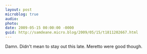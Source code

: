 ```yaml
---
layout: post
microblog: true
audio: 
photo: 
date: 2009-05-15 00:00:00 -0000
guid: http://samdeane.micro.blog/2009/05/15/t1811202667.html
---
```

Damn. Didn't mean to stay out this late. Meretto were good though.
